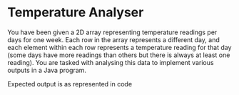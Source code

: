 <h1>Temperature Analyser</h1>

<p>You have been given a 2D array representing temperature readings per days for one week. Each row in the array represents a different day, and each element within each row represents a temperature reading for that day (some days have more readings than others but there is always at least one reading). You are tasked with analysing this data to implement various outputs in a Java program.
</p>

<p>Expected output is as represented in code</p>

